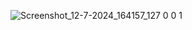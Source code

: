 ![Screenshot_12-7-2024_164157_127 0 0 1](https://github.com/user-attachments/assets/4e1ebdf4-db5f-4195-9a98-7ee82c75de27)
